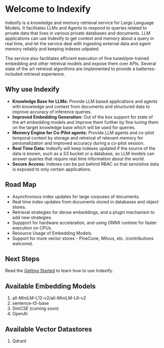 # Welcome to Indexify

Indexify is a knowledge and memory retrieval service for Large Language Models. It facilitates LLMs and Agents to respond to queries related to private data that lives in 
various private databases and documents. LLM applications can use Indexify to get context and memory about a query in real time, and let the service deal with ingesting external data and agent memory reliably and keeping indexes udpated. 

The service also facilitates efficient execution of fine tuned/pre-trained embedding and other retreival models and expose them over APIs. Several state of the art retreival algorithms are implemented to provide a batteries-included retrieval experience.

## Why use Indexify
* **Knowledge Base for LLMs:** Provide LLM based applications and agents with knowledge and context from documents and structured data to improve accuracy of inference queries.
* **Improved Embedding Generation:** Out of the box support for state of the art embedding models and improve them further by fine tuning them on the target knowledge base which will be used for queries.
* **Memory Engine for Co-Pilot agents:** Provide LLM agents and co-pilot temporal context by storage and retreival of relevant memory for personalization and improved accuracy during a co-pilot session.
* **Real Time Data:** Indexify will keep indexes updated if the source of the data is known, such as a S3 bucket or a database, so LLM models can answer queries that require real time information about the world.
* **Secure Access:** Indexes can be put behind RBAC so that sensistive data is exposed to only certain applications. 

## Road Map 
* Asynchronous index updates for large corpuses of documents.
* Real time index updates from documents stored in databases and object stores.
* Retrieval strategies for dense embeddings, and a plugin mechanism to add new strategies.
* Suppport for hardware acceleration, and using ONNX runtime for faster execution on CPUs.
* Resource Usage of Embedding Models.
* Support for more vector stores - PineCone, Milvus, etc. (contributions welcome).

## Next Steps
Read the [Getting Started](getting_started.md) to learn how to use Indexify.

## Available Embedding Models 
1. all-MiniLM-L12-v2/all-MiniLM-L6-v2
2. sentence-t5-base
3. SimCSE (coming soon)
4. OpenAI

## Available Vector Datastores
1. Qdrant

